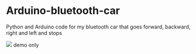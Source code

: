 # Arduino-bluetooth-car
Python and Arduino code for my bluetooth car that goes forward, backward, right and left and stops

![](https://media0.giphy.com/media/bXgimR7bxcHAc/giphy.gif)
demo only 
